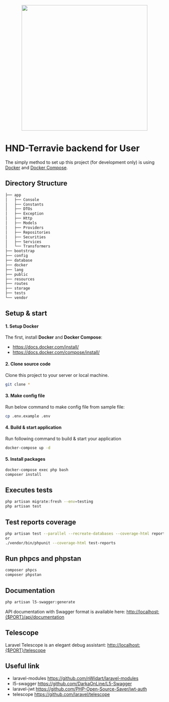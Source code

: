 <p align="center"><a href="https://laravel.com" target="_blank"><img src="https://raw.githubusercontent.com/laravel/art/master/logo-lockup/5%20SVG/2%20CMYK/1%20Full%20Color/laravel-logolockup-cmyk-red.svg" width="400"></a></p>

# HND-Terravie backend for User
The simply method to set up this project (for development only) is using [Docker](https://docs.docker.com/) and [Docker Compose](https://docs.docker.com/compose/).
## Directory Structure
```bash
├── app
│   ├── Console
│   ├── Constants
│   ├── DTOs
│   ├── Exception
│   ├── Http
│   ├── Models
│   ├── Providers
│   ├── Repositories
│   ├── Securities
│   ├── Services
│   └── Transformers
├── bootstrap
├── config
├── database
├── docker
├── lang
├── public
├── resources
├── routes
├── storage
├── tests
└── vendor
```
## Setup & start
#### 1. Setup Docker
The first, install **Docker** and **Docker Compose**:
- https://docs.docker.com/install/
- https://docs.docker.com/compose/install/
#### 2. Clone source code
Clone this project to your server or local machine.
```bash
git clone *
```
#### 3. Make config file
Run below command to make config file from sample file:
```bash
cp .env.example .env
```
#### 4. Build & start application
Run following command to build & start your application
```bash
docker-compose up -d
```
#### 5. Install packages
```bash
docker-compose exec php bash
composer install
```
## Executes tests
```bash
php artisan migrate:fresh --env=testing
php artisan test
```
## Test reports coverage
```bash
php artisan test --parallel --recreate-databases --coverage-html reports
or
./vendor/bin/phpunit --coverage-html test-reports
```
## Run phpcs and phpstan
```bash
composer phpcs
composer phpstan
```
## Documentation
```bash
php artisan l5-swagger:generate
```
API documentation with Swagger format is available here: [http://localhost:{$PORT}/api/documentation](http://localhost:808q/api/documentation)
## Telescope
Laravel Telescope is an elegant debug assistant: [http://localhost:{$PORT}/telescope](http://localhost:8001/telescope)
## Useful link
- laravel-modules https://github.com/nWidart/laravel-modules
- l5-swagger https://github.com/DarkaOnLine/L5-Swagger
- laravel-jwt https://github.com/PHP-Open-Source-Saver/jwt-auth
- telescope https://github.com/laravel/telescope
